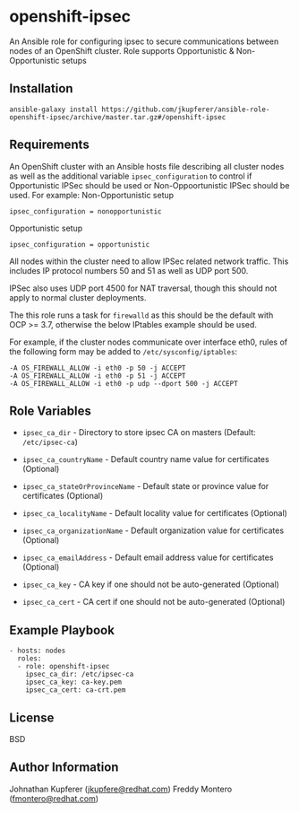 openshift-ipsec
===============

An Ansible role for configuring ipsec to secure communications between nodes
of an OpenShift cluster.
Role supports Opportunistic & Non-Opportunistic setups

Installation
------------

```
ansible-galaxy install https://github.com/jkupferer/ansible-role-openshift-ipsec/archive/master.tar.gz#/openshift-ipsec
```

Requirements
------------

An OpenShift cluster with an Ansible hosts file describing all cluster nodes as well as the additional variable
`ipsec_configuration` to control if Opportunistic IPSec should be used or Non-Oppoortunistic IPSec should be used.
For example:
Non-Opportunistic setup
```
ipsec_configuration = nonopportunistic
```
Opportunistic setup
```
ipsec_configuration = opportunistic
```

All nodes within the cluster need to allow IPSec related network traffic. This
includes IP protocol numbers 50 and 51 as well as UDP port 500.

IPSec also uses UDP port 4500 for NAT traversal, though this should not apply to normal cluster deployments.

The this role runs a task for `firewalld` as this should be the default with OCP >= 3.7, otherwise the below IPtables
example should be used.

For example, if the cluster nodes communicate over interface eth0, rules of
the following form may be added to `/etc/sysconfig/iptables`:

    -A OS_FIREWALL_ALLOW -i eth0 -p 50 -j ACCEPT
    -A OS_FIREWALL_ALLOW -i eth0 -p 51 -j ACCEPT
    -A OS_FIREWALL_ALLOW -i eth0 -p udp --dport 500 -j ACCEPT


Role Variables
--------------

* `ipsec_ca_dir` - Directory to store ipsec CA on masters (Default: `/etc/ipsec-ca`)

* `ipsec_ca_countryName` - Default country name value for certificates (Optional)

* `ipsec_ca_stateOrProvinceName` - Default state or province value for certificates (Optional)

* `ipsec_ca_localityName` - Default locality value for certificates (Optional)

* `ipsec_ca_organizationName` - Default organization value for certificates (Optional)

* `ipsec_ca_emailAddress` - Default email address value for certificates (Optional)

* `ipsec_ca_key` - CA key if one should not be auto-generated (Optional)

* `ipsec_ca_cert` - CA cert if one should not be auto-generated (Optional)


Example Playbook
----------------

    - hosts: nodes
      roles:
      - role: openshift-ipsec
        ipsec_ca_dir: /etc/ipsec-ca
        ipsec_ca_key: ca-key.pem
        ipsec_ca_cert: ca-crt.pem

License
-------

BSD

Author Information
------------------

Johnathan Kupferer (jkupfere@redhat.com)
Freddy Montero (fmontero@redhat.com)
